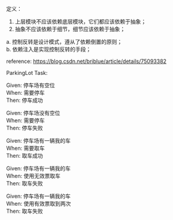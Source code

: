定义：
1. 上层模块不应该依赖底层模块，它们都应该依赖于抽象；
2. 抽象不应该依赖于细节，细节应该依赖于抽象；

a. 控制反转是设计模式，遵从了依赖倒置的原则；  
b. 依赖注入是实现控制反转的手段；

reference:
https://blog.csdn.net/briblue/article/details/75093382

ParkingLot Task:

Given: 停车场有空位  
When: 需要停车  
Then: 停车成功  

Given: 停车场没有空位  
When: 需要停车  
Then: 停车失败  

Given: 停车场有一辆我的车  
When: 需要取车  
Then: 取车成功  

Given: 停车场有一辆我的车  
When: 使用无效票取车  
Then: 取车失败  

Given: 停车场有一辆我的车  
When: 使用有效票取到两次  
Then: 取车失败  

